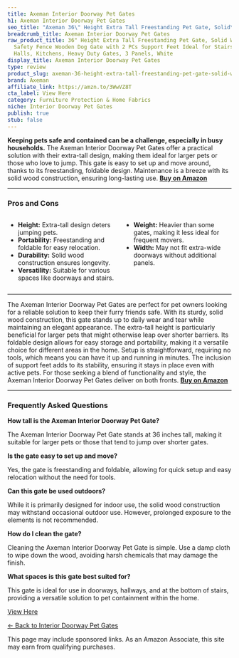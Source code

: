 ```yaml
---
title: Axeman Interior Doorway Pet Gates
h1: Axeman Interior Doorway Pet Gates
seo_title: "Axeman 36\" Height Extra Tall Freestanding Pet Gate, Solid\u2026"
breadcrumb_title: Axeman Interior Doorway Pet Gates
raw_product_title: 36" Height Extra Tall Freestanding Pet Gate, Solid Wood Folding
  Safety Fence Wooden Dog Gate with 2 PCs Support Feet Ideal for Stairs, Doorways,
  Halls, Kitchens, Heavy Duty Gates, 3 Panels, White
display_title: Axeman Interior Doorway Pet Gates
type: review
product_slug: axeman-36-height-extra-tall-freestanding-pet-gate-solid-wood-folding-sa-9e699f1b
brand: Axeman
affiliate_link: https://amzn.to/3WwVZ8T
cta_label: View Here
category: Furniture Protection & Home Fabrics
niche: Interior Doorway Pet Gates
publish: true
stub: false
---
```


<div id="intro" class="full-width">
  <p><strong>Keeping pets safe and contained can be a challenge, especially in busy households.</strong> The Axeman Interior Doorway Pet Gates offer a practical solution with their extra-tall design, making them ideal for larger pets or those who love to jump. This gate is easy to set up and move around, thanks to its freestanding, foldable design. Maintenance is a breeze with its solid wood construction, ensuring long-lasting use. <a href="https://amzn.to/3WwVZ8T" rel="nofollow sponsored noopener" target="_blank"><strong>Buy on Amazon</strong></a></p>
</div>

<hr />
<h3 id="pros-cons">Pros and Cons</h3>
<div class="pc-grid" style="display:grid;grid-template-columns:1fr 1fr;gap:16px;">
  <ul>
    <li><strong>Height:</strong> Extra-tall design deters jumping pets.</li>
    <li><strong>Portability:</strong> Freestanding and foldable for easy relocation.</li>
    <li><strong>Durability:</strong> Solid wood construction ensures longevity.</li>
    <li><strong>Versatility:</strong> Suitable for various spaces like doorways and stairs.</li>
  </ul>
  <ul>
    <li><strong>Weight:</strong> Heavier than some gates, making it less ideal for frequent movers.</li>
    <li><strong>Width:</strong> May not fit extra-wide doorways without additional panels.</li>
  </ul>
</div>
<hr />

<div class="full-width">
  <p>The Axeman Interior Doorway Pet Gates are perfect for pet owners looking for a reliable solution to keep their furry friends safe. With its sturdy, solid wood construction, this gate stands up to daily wear and tear while maintaining an elegant appearance. The extra-tall height is particularly beneficial for larger pets that might otherwise leap over shorter barriers. Its foldable design allows for easy storage and portability, making it a versatile choice for different areas in the home. Setup is straightforward, requiring no tools, which means you can have it up and running in minutes. The inclusion of support feet adds to its stability, ensuring it stays in place even with active pets. For those seeking a blend of functionality and style, the Axeman Interior Doorway Pet Gates deliver on both fronts. <a href="https://amzn.to/3WwVZ8T" rel="nofollow sponsored noopener" target="_blank"><strong>Buy on Amazon</strong></a></p>
</div>

<hr />
<h3 id="faqs">Frequently Asked Questions</h3>

<p><strong>How tall is the Axeman Interior Doorway Pet Gate?</strong></p>
<p>The Axeman Interior Doorway Pet Gate stands at 36 inches tall, making it suitable for larger pets or those that tend to jump over shorter gates.</p>

<p><strong>Is the gate easy to set up and move?</strong></p>
<p>Yes, the gate is freestanding and foldable, allowing for quick setup and easy relocation without the need for tools.</p>

<p><strong>Can this gate be used outdoors?</strong></p>
<p>While it is primarily designed for indoor use, the solid wood construction may withstand occasional outdoor use. However, prolonged exposure to the elements is not recommended.</p>

<p><strong>How do I clean the gate?</strong></p>
<p>Cleaning the Axeman Interior Doorway Pet Gate is simple. Use a damp cloth to wipe down the wood, avoiding harsh chemicals that may damage the finish.</p>

<p><strong>What spaces is this gate best suited for?</strong></p>
<p>This gate is ideal for use in doorways, hallways, and at the bottom of stairs, providing a versatile solution to pet containment within the home.</p>
<p><a class="btn" href="https://amzn.to/3WwVZ8T" target="_blank" rel="nofollow sponsored noopener">View Here</a></p>
<p><a href="/roundups/furniture-protection-home-fabrics/interior-doorway-pet-gates/">← Back to Interior Doorway Pet Gates</a></p>
<aside class="disclosure">This page may include sponsored links. As an Amazon Associate, this site may earn from qualifying purchases.</aside>
